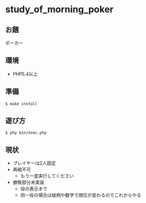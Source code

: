 # study_of_morning_poker

## お題

ポーカー

## 環境

* PHP5.4以上

## 準備

```
$ make install
```

## 遊び方

```
$ php bin/exec.php
```

## 現状

* プレイヤーは2人固定
* 再戦不可
    * もう一度実行してください
* 勝敗部分未実装
    * 役の表示まで
    * 同一役の場合は絵柄や数字で順位が変わるのでこれからやる

